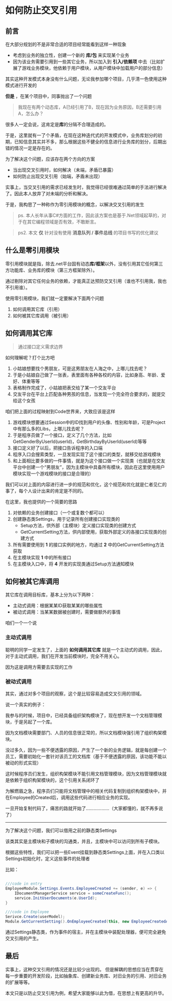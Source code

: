 
<!-- @import "[TOC]" {cmd="toc" depthFrom=1 depthTo=6 orderedList=false} -->


# 如何防止交叉引用

## 前言

在大部分规划的不是非常合适的项目经常能看到这样一种现象
* 考虑到业务的独立性，创建一个新的 **库/包** 来实现某个业务
* 因为该业务需要引用到一些其它业务，所以加入到 **引入/依赖项** 中去（比如扩展了游戏业务模块，他依赖于用户模块，从用户模块中加载用户的部分信息）

其实这种开发模式本身没有什么问题，无论我参加哪个项目，几乎清一色使用这种模式进行开发的

**但是** ，在某个项目中，同事抛出了一个问题

> 我现在有两个动态库，A已经引用了B，现在因为业务原因，B还需要引用A，怎么办？

很多人一定会说，这肯定是**库**的分隔不合理造成的。

于是，这里就有一了个矛盾，在现在这种迭代式的开发模式中，业务库划分的初期，已知信息其实并不多，那么根据这些不健全的信息进行业务库的划分，后期出错的情况一定是存在的。

为了解决这个问题，应该存在两个方向的方案
* 当出现交叉引用时，如何解决（未端，矛盾已暴露）
* 如何防止出现交叉引用（始端，矛盾未出现）

实事上，当交叉引用的需求已经发生时，我觉得已经很难通过简单的手法进行解决了。因此本人放弃了对未端的分析和解决。

于是，我构思了一种称作为零引用模块的概念，以解决交叉引用的发生

> ps. 本人长年从事C#方面的工作，因此该方案也是基于.Net领域起草的，对于在其它编程领域是否有效，不敢断言。

> ps2. 本文 **仅** 针对没有使用 **消息队列 / 事件总线** 的项目书写的优化建议

## 什么是零引用模块

零引用模块就是指，除去.net平台固有动态**库/框架**以外，没有引用其它任何第三方功能库、业务库的模块（第三方框架除外）。

通过剔除对其它任何业务的依赖，才能真正达预防交叉引用（谁也不引用我，我也不引用谁）。

使用零引用模块，我们就一定要解决下面两个问题
1. 如何调用其它库（引用）
2. 如何被其它库调用（被引用）

## 如何调用其它库

> 通过接口定义需求边界

如何理解呢？打个比方吧

1. 小姑娘想要找个男朋友，可是这男朋友在人海之中，上哪儿找去呢？
2. 于是小姑娘自己做了一张表，表里面有各种各校的内容，比如身高、年龄、爱好、体重等等
3. 表格制作完成了，小姑娘把表交给了某一个交友平台
4. 交友平台在平台上匹配各种男孩的信息，当发现一个完全符合要求的，就提交给这个女孩

咱们把上面的过程映射到Code世界来，大致应该是这样

1. 游戏模块想要通过Session中的ID找到用户的头像、性别和年龄，可是Project中有那么多的Libs，上哪儿找去呢？
2. 于是程序员做了一个接口，定义了几个方法，比如GetGenderByUserId(userId)，GetBirthdayByUserId(userId)等等
3. 接口定义好了以后，把接口告诉程序的入口端
4. 程序入口会搜索类型，一旦发现实现了这个接口的类型，就移交给游戏模块
5. 和上面相比要多做的一件事情，就是为这个接口做一个实现类（也就是在交友平台中创建一个“男朋友”，因为主模块中具备所有模块，因此在这里使用用户模块实现一个游戏模块的接口是合理的）

我们可以对上面的内容进行进一步的规范和优化，这个规范和优化就是仁者见仁的事了，每个人设计出来的肯定是不同的。

在这里，我也提供的一个简要的思路

1. 对依赖的业务创建接口（一个或复数个都可以）
2. 创建静态类Settings，用于记录所有创建接口实现类的
    * Setup方法，供外部（主模块）定义接口实现类的创建方式
    * GetCurrentSetting方法，供内部使用，获取外部定义的各接口实现类的创建方式
3. 所有需要使用到 **1** 的接口实例的地方，均通过 **2** 中的GetCurrentSetting方法获取
4. 在主模块实现 **1** 中的所有接口
5. 在主模块入口中，将 **4** 开发的实现类通过Setup方法通知模块

## 如何被其它库调用

其它库在调用目标库，基本上分为以下两种：
* 主动式调用：根据某某ID获取某某的哪些属性
* 被动式调用：当某某数据被创建时，需要做额外的事情

咱们一个一个说

### 主动式调用

聪明的同学一定发生了，上面的 **如何调用其它库** 就是一个主动式的调用，因此，对于主动式调用，我们在开发当前模块时，完全不用关心。

因为这是调用方需要去实现的工作

### 被动式调用

其实，通过对多个项目的观察，这个是比较容易造成交叉引用的领域。

说一个真实的例子：

我参与的时候，项目中，已经具备组织架构模块了，现在想开发一个文档管理模块，于是另起了一个库。

因为文档模块需要部门、人员的信息很正常的，所以文档模块强引用了组织构架模块。

没过多久，因为一些不便透露的原因，产生了一个新的业务逻辑，就是每创建一个员工，需要初始化一套针对该员工的文档库（基于不便透露的原因，该功能不能以被动的形式实现）

这时候程序员们发生，组织构架模块不能引用文档管理模块，因为文档管理模块就是依赖于组织构架模块的，这个引用关系闭环了

为解燃眉之急，程序员们只能将文档管理中的相关代码复制到组织构架模块中，并在Employee的Created后，调用这些代码进行相应业务的实现。

一旦开始复制代码了，痛苦的路就开始了………………（大家都懂的，就不再多说了）

---

为了解决这个问题，我们可以借用之前的静态类Settings

该类其实是主模块和子模块的沟通类，并且，主模块中可以访问到所有子模块。

根据这些特性，我们可以把一些Event挂载到静态类Settings上面，并在入口类以Settings初始化时，定义这些事件的处理者

比如：

```csharp

///code in entry
EmployeeModule.Settings.Events.EmployeeCreated += (sender, e) => {
    IDocumentManagerService service = someCreateFunc();
    service.InitUserDocuments(e.UserId);
}

///code in Employee
Serivce.Create(userModel);
Module.GetCurrentSetting().OnEmployeeCreated(this, new EmployeeCreatedArgs(userModel));
```

通过Settings静态类，作为事件的宿主，并在主模块中装配处理器，便可完全避免交叉引用的产生。

## 最后

实事上，这种交叉引用的情况还是比较少出现的。
但是解耦的思想应当在贯穿在每一步重要的开发阶段，比如抽象库、创建新业务库、对旧业务的引用、对旧业务的扩展等等。

本文只是以防止交叉引用为例，希望大家能够以此为借，在思想上有更高的升华。